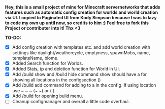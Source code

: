 **Hey, this is a small project of mine for Minecraft servernetworks that adds features such as automatic config creation for worlds and world creation via UI.
I copied to Paginated UI from Kody Simpson because I was to lazy to code my own up until now, so credits to him :)
Feel free to fork this Project or contributer into it! Thx <3**

**TO-DO:**
- [X] Add config creation with templates etc. and add world creation with settings like daylight/weathercycle, emptyness, spawnMobs, name, templateName, biome.
- [X] Added Search function for Worlds.
- [X] Added Stats, tp and deletion function for World in UI.
- [X] Add /build show and /build hide command show should have a <key> for showing all locations in the configsection (<key>)
- [X] Add /build add command for adding to a <key> in the config. If using location use ~ ~ ~ (~ ~) or <x> <y> <z> (<pitch> <yaw>)
- [X] Add /build for opening build menu.
- [ ] Cleanup configmanager and overall a little code overhaul.
